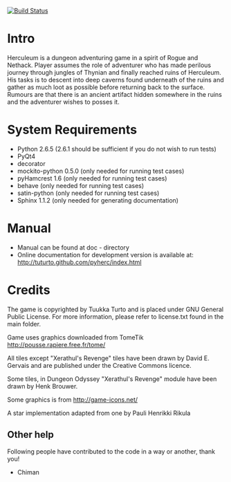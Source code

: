 [![Build Status](https://travis-ci.org/tuturto/pyherc.png)](https://travis-ci.org/tuturto/pyherc)

Intro
=====
Herculeum is a dungeon adventuring game in a spirit of Rogue and Nethack.
Player assumes the role of adventurer who has made perilous journey through
jungles of Thynian and finally reached ruins of Herculeum. His tasks is to
descent into deep caverns found underneath of the ruins and gather as much loot
as possible before returning back to the surface. Rumours are that there is
an ancient artifact hidden somewhere in the ruins and the adventurer wishes to
posses it.

System Requirements
===================
* Python 2.6.5 (2.6.1 should be sufficient if you do not wish to run tests)
* PyQt4
* decorator
* mockito-python 0.5.0 (only needed for running test cases)
* pyHamcrest 1.6 (only needed for running test cases)
* behave (only needed for running test cases)
* satin-python (only needed for running test cases)
* Sphinx 1.1.2 (only needed for generating documentation)

Manual
======
* Manual can be found at doc - directory
* Online documentation for development version is available at: 
  http://tuturto.github.com/pyherc/index.html

Credits
=======
The game is copyrighted by Tuukka Turto and is placed under 
GNU General Public License. For more information, please refer to license.txt
found in the main folder.

Game uses graphics downloaded from TomeTik <http://pousse.rapiere.free.fr/tome/>

All tiles except "Xerathul's Revenge" tiles have been drawn by David E. Gervais
and are published under the Creative Commons licence.

Some tiles, in Dungeon Odyssey "Xerathul's Revenge" module have been drawn 
by Henk Brouwer.

Some graphics is from http://game-icons.net/

A star implementation adapted from one by Pauli Henrikki Rikula
 
Other help
----------
Following people have contributed to the code in a way or another, thank you!

* Chiman
